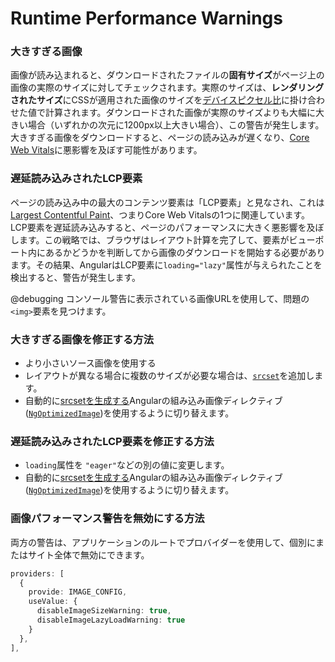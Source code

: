 # Runtime Performance Warnings

### 大きすぎる画像
画像が読み込まれると、ダウンロードされたファイルの**固有サイズ**がページ上の画像の実際のサイズに対してチェックされます。実際のサイズは、**レンダリングされたサイズ**にCSSが適用された画像のサイズを[デバイスピクセル比](https://web.dev/codelab-density-descriptors/#pixel-density)に掛け合わせた値で計算されます。ダウンロードされた画像が実際のサイズよりも大幅に大きい場合（いずれかの次元に1200px以上大きい場合）、この警告が発生します。大きすぎる画像をダウンロードすると、ページの読み込みが遅くなり、[Core Web Vitals](https://web.dev/vitals/)に悪影響を及ぼす可能性があります。

### 遅延読み込みされたLCP要素
ページの読み込み中の最大のコンテンツ要素は「LCP要素」と見なされ、これは[Largest Contentful Paint](https://web.dev/lcp/)、つまりCore Web Vitalsの1つに関連しています。LCP要素を遅延読み込みすると、ページのパフォーマンスに大きく悪影響を及ぼします。この戦略では、ブラウザはレイアウト計算を完了して、要素がビューポート内にあるかどうかを判断してから画像のダウンロードを開始する必要があります。その結果、AngularはLCP要素に`loading="lazy"`属性が与えられたことを検出すると、警告が発生します。

@debugging
コンソール警告に表示されている画像URLを使用して、問題の`<img>`要素を見つけます。
### 大きすぎる画像を修正する方法
* より小さいソース画像を使用する
* レイアウトが異なる場合に複数のサイズが必要な場合は、[`srcset`](https://web.dev/learn/design/responsive-images/#responsive-images-with-srcset)を追加します。
* 自動的に[srcsetを生成する](https://angular.io/guide/image-directive#request-images-at-the-correct-size-with-automatic-srcset)Angularの組み込み画像ディレクティブ([`NgOptimizedImage`](https://angular.io/api/common/NgOptimizedImage))を使用するように切り替えます。

### 遅延読み込みされたLCP要素を修正する方法
* `loading`属性を `"eager"`などの別の値に変更します。
* 自動的に[srcsetを生成する](https://angular.io/guide/image-directive#request-images-at-the-correct-size-with-automatic-srcset)Angularの組み込み画像ディレクティブ([`NgOptimizedImage`](https://angular.io/api/common/NgOptimizedImage))を使用するように切り替えます。

### 画像パフォーマンス警告を無効にする方法
両方の警告は、アプリケーションのルートでプロバイダーを使用して、個別にまたはサイト全体で無効にできます。

```typescript
providers: [
  {
    provide: IMAGE_CONFIG,
    useValue: {
      disableImageSizeWarning: true, 
      disableImageLazyLoadWarning: true
    }
  },
],
```
